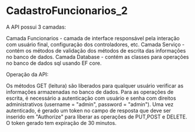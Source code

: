 # CadastroFuncionarios_2

A API possui 3 camadas:

Camada Funcionarios - camada de interface responsável pela interação com usuário final, configuração dos controladores, etc.
Camada Serviço - contém os métodos de validação dos métodos de escrita das informações no banco de dados.
Camada Database - contém as classes para operações no banco de dados sql usando EF core.

Operação da API:

Os métodos GET (leitura) são liberados para qualquer usuário verificar as informações armazenadas no banco de dados.
Para as operações de escrita, é necessário a autenticação com usuário e senha com direitos administrativos (username = "admin", password = "admin"). Uma vez autenticado, é gerado um token no campo de resposta que deve ser inserido em "Authorize" para liberar as operações de PUT,POST e DELETE. O token gerado tem expiração de 30 minutos.
